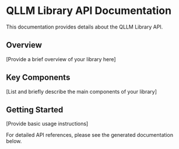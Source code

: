 # QLLM Library API Documentation

This documentation provides details about the QLLM Library API.

## Overview

[Provide a brief overview of your library here]

## Key Components

[List and briefly describe the main components of your library]

## Getting Started

[Provide basic usage instructions]

For detailed API references, please see the generated documentation below.
